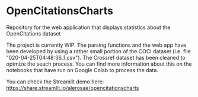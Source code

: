 # OpenCitationsCharts
Repository for the web application that displays statistics about the OpenCitations dataset

The project is currently WIP. The parsing functions and the web app have been developed by using a rather small portion of the COCI dataset (i.e. file "020-04-25T04:48:36_1.csv"). 
The Crossref dataset has been cleaned to optmize the seach process. You can find more information about this on the notebooks that have run on Google Colab to process the data. 

You can check the Streamlit demo here: https://share.streamlit.io/alerosae/opencitationscharts
